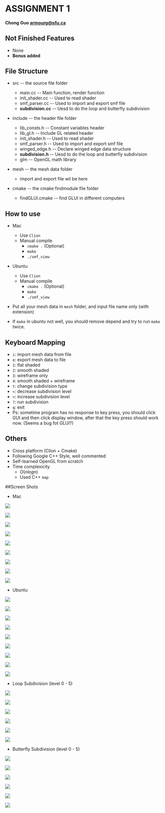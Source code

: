 # ASSIGNMENT 1
#### Chong Guo armourg@sfu.ca

## Not Finished Features

- None
- **Bonus added**

## File Structure

- src -- the source file folder

    - main.cc -- Main function, render function
    - init_shader.cc -- Used to read shader
    - smf_parser.cc -- Used to import and export smf file
    - **subdivision.cc** -- Uesd to do the loop and butterfly subdivision

- include -- the header file folder

    - lib_consts.h -- Constant variables header
    - lib_gl.h -- Include GL related header
    - init_shader.h -- Used to read shader
    - smf_parser.h -- Used to import and export smf file
    - winged_edge.h -- Declare winged edge data structure
    - **subdivision.h** -- Uesd to do the loop and butterfly subdivision
    - glm -- OpenGL math library

- mesh -- the mesh data folder
    
    - import and export file wil be here

- cmake -- the cmake findmodule file folder

    - findGLUI.cmake -- find GLUI in different computers
 
    
## How to use

- Mac
    - Use `Clion` 
    - Manual compile
        - `cmake .` (Optional)
        - `make`
        - `./smf_view`
        
- Ubuntu
    - Use `Clion`
    - Manual compile
        - `cmake .` (Optional)
        - `make`
        - `./smf_view` 

- Put all your mesh data in `mesh` folder, and input file name only (with extension)

- If `make` in ubuntu not well, you should remove depend and try to run `make` twice.

## Keyboard Mapping

* `i`: import mesh data from file
* `e`: export mesh data to file
* `1`: flat shaded
* `2`: smooth shaded
* `3`: wireframe only
* `4`: smooth shaded + wireframe
* `t`: change subdivision type
* `<`: decrease subdivision level
* `>`: increase subdivision level
* `?`: run subdivision
* `q`: exit
* Ps: sometime program has no response to key press, you should click GUI and then click display window, after that the key press should work now. (Seems a bug fot GLUI?)

## Others

- Cross platform (Clion + Cmake)
- Following Google C++ Style, well commented
- Self-learned OpenGL from scratch
- Time complexicity
    - $O(nlogn)$ 
    - Used C++ `map` 

##Screen Shots

- Mac

![](images/M1.jpg)

![](images/M2.jpg)

![](images/M3.jpg)

![](images/M4.jpg)

![](images/M5.jpg)

![](images/M6.jpg)

![](images/M7.jpg)

![](images/M8.jpg)

![](images/M9.jpg)

- Ubuntu

![](images/U1.png)

![](images/U2.png)

![](images/U3.png)

![](images/U4.png)

![](images/U5.png)

![](images/U6.png)

![](images/U7.png)

![](images/U8.png)

![](images/U9.png)

- Loop Subdivision (level 0 - 5)

![](images/L0.png)

![](images/L1.png)

![](images/L2.png)

![](images/L3.png)

![](images/L4.png)

![](images/L5.png)

- Butterfly Subdivision (level 0 - 5)

![](images/B0.png)

![](images/B1.png)

![](images/B2.png)

![](images/B3.png)

![](images/B4.png)

![](images/B5.png)

